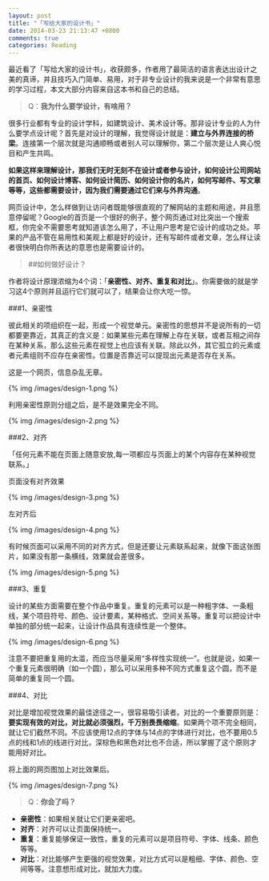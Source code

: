 ```yaml
---
layout: post
title: "「写给大家的设计书」"
date: 2014-03-23 21:13:47 +0800
comments: true
categories: Reading
---
```

最近看了「写给大家的设计书」，收获颇多，作者用了最简洁的语言表达出设计之美的真谛，并且技巧入门简单、易用，对于非专业设计的我来说是一个非常有意思的学习过程，本文大部分内容来自这本书和自己的总结。
<!--more-->
>Q：**我为什么要学设计，有啥用？**

很多行业都有专业的设计学科，如建筑设计、美术设计等。那非设计专业的人为什么要学点设计呢？首先是对设计的理解，我觉得设计就是：**建立与外界连接的桥梁**。连接第一个层次就是沟通顺畅或者别人可以理解你，第二个层次是让人爽心悦目和产生共鸣。  

**如果这样来理解设计，那我们无时无刻不在设计或者参与设计，如何设计公司网站的首页、如何设计博客、如何设计简历、如何设计你的名片，如何写邮件、写文章等等，这些都需要设计，因为我们需要通过它们来与外界沟通**。

网页设计中，怎么样做到让访问者既能够很直观的了解网站的主题和用途，并且愿意停留呢？Google的首页是一个很好的例子，整个网页通过对比突出一个搜索框，你完全不需要思考就知道该怎么用了，不让用户思考是它设计的成功之处。苹果的产品不管在易用性和美观上都是好的设计，还有写邮件或者文章，怎么样让读者很快明白你所表达的意思也是需要设计的。  

>##如何做好设计？

作者将设计原理浓缩为4个词：「**亲密性、对齐、重复和对比**」。你需要做的就是学习这4个原则并且运行它们就可以了，结果会让你大吃一惊。

###1、亲密性

彼此相关的项组织在一起，形成一个视觉单元。亲密性的思想并不是说所有的一切都要更靠近，其真正的含义是：如果某些元素在理解上存在关联，或者互相之间存在某种关系，那么这些元素在视觉上也应该有关联。除此以外，其它孤立的元素或者元素组则不应存在亲密性。位置是否靠近可以提现出元素是否存在关系。

这是一个网页，信息杂乱无章。

{% img /images/design-1.png %} 

利用亲密性原则分组之后，是不是效果完全不同。

{% img /images/design-2.png %} 


###2、对齐

「任何元素不能在页面上随意安放,每一项都应与页面上的某个内容存在某种视觉联系。」

页面没有对齐效果

{% img /images/design-3.png %}

左对齐后

{% img /images/design-4.png %}

有时候页面可以采用不同的对齐方式，但是还要让元素联系起来，就像下面这张图片，如果没有那一条横线，效果就会差很多。

{% img /images/design-5.png %}


###3、重复

设计的某些方面需要在整个作品中重复。重复的元素可以是一种粗字体、一条粗线，某个项目符号、颜色、设计要素，某种格式、空间关系等。重复可以把设计中单独的部分统一起来，让设计作品具有连续性是一个整体。

{% img /images/design-6.png %}

注意不要把重复用的太滥，而应当尽量采用“多样性实现统一”。也就是说，如果一个重复元素很明确（如一个圆），那么可以采用多种不同方式重复这个圆，而不是简单的重复同一个圆。


###4、对比

对比是增加视觉效果的最佳途径之一，很容易吸引读者。对比的一个重要原则是：**要实现有效的对比，对比就必须强烈，千万别畏畏缩缩**。如果两个项不完全相同，就让它们截然不同。不应该使用12点的字体与14点的字体进行对比，也不要用0.5点的线和1点的线进行对比，深棕色和黑色对比也不合适，所以掌握了这个原则才能用好对比。

将上面的网页图加上对比效果后。

{% img /images/design-7.png %}


>Q：**你会了吗？**

- **亲密性**：如果相关就让它们更亲密吧。
- **对齐**：对齐可以让页面保持统一。
- **重复**：重复能够保证一致性，重复的元素可以是项目符号、字体、线条、颜色等等。
- **对比**：对比能够产生更强的视觉效果，对比方式可以是粗细、字体、颜色、空间等等。注意想形成对比，就加大力度。
